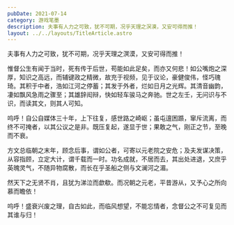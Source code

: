```yaml
---
pubDate: 2021-07-14
category: 游戏笔墨
description: 夫事有人力之可致，犹不可期，况乎天理之溟漠，又安可得而推！
layout: ../../layouts/TitleArticle.astro
---
```


夫事有人力之可致，犹不可期，况乎天理之溟漠，又安可得而推！

惟督公生有闻于当时，死有传于后世，苟能如此足矣，而亦又何悲！如公嘴炮之深厚，知识之高远，而辅键政之精微，故充于视频，见于议论，豪健俊伟，怪巧瑰琦。其积于中者，浩如江河之停蓄；其发于外者，烂如日月之光辉。其清音幽韵，凄如飘风急雨之骤至；其雄辞闳辩，快如轻车骏马之奔驰。世之左壬，无问识与不识，而读其文，则其人可知。

呜呼！自公自媒体三十年，上下往复，感世路之崎岖；虽屯邅困踬，窜斥流离，而终不可掩者，以其公议之是非。既压复起，遂显于世；果敢之气，刚正之节，至晚而不衰。

方文总临朝之末年，顾念后事，谓如公者，可寄以元老院之安危；及夫发谋决策，从容指顾，立定大计，谓千载而一时。功名成就，不居而去，其出处进退，又庶乎英魄灵气，不随异物腐散，而长在乎圣船之侧与文澜河之湄。

然天下之无贤不肖，且犹为涕泣而歔欷。而况朝之元老，平昔游从，又予心之所向慕而瞻依！

呜呼！盛衰兴废之理，自古如此，而临风想望，不能忘情者，念督公之不可复见而其谁与归！
